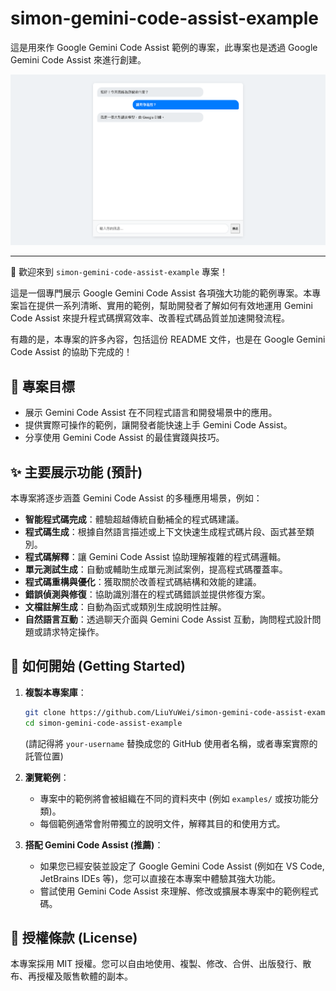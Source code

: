 # simon-gemini-code-assist-example
這是用來作 Google Gemini Code Assist 範例的專案，此專案也是透過 Google Gemini Code Assist 來進行創建。

![image](./img/chatbot.png)

---

👋 歡迎來到 `simon-gemini-code-assist-example` 專案！

這是一個專門展示 Google Gemini Code Assist 各項強大功能的範例專案。本專案旨在提供一系列清晰、實用的範例，幫助開發者了解如何有效地運用 Gemini Code Assist 來提升程式碼撰寫效率、改善程式碼品質並加速開發流程。

有趣的是，本專案的許多內容，包括這份 README 文件，也是在 Google Gemini Code Assist 的協助下完成的！

## 🌟 專案目標

*   展示 Gemini Code Assist 在不同程式語言和開發場景中的應用。
*   提供實際可操作的範例，讓開發者能快速上手 Gemini Code Assist。
*   分享使用 Gemini Code Assist 的最佳實踐與技巧。

## ✨ 主要展示功能 (預計)

本專案將逐步涵蓋 Gemini Code Assist 的多種應用場景，例如：

*   **智能程式碼完成**：體驗超越傳統自動補全的程式碼建議。
*   **程式碼生成**：根據自然語言描述或上下文快速生成程式碼片段、函式甚至類別。
*   **程式碼解釋**：讓 Gemini Code Assist 協助理解複雜的程式碼邏輯。
*   **單元測試生成**：自動或輔助生成單元測試案例，提高程式碼覆蓋率。
*   **程式碼重構與優化**：獲取關於改善程式碼結構和效能的建議。
*   **錯誤偵測與修復**：協助識別潛在的程式碼錯誤並提供修復方案。
*   **文檔註解生成**：自動為函式或類別生成說明性註解。
*   **自然語言互動**：透過聊天介面與 Gemini Code Assist 互動，詢問程式設計問題或請求特定操作。

## 🚀 如何開始 (Getting Started)

1.  **複製本專案庫**：
    ```bash
    git clone https://github.com/LiuYuWei/simon-gemini-code-assist-example.git
    cd simon-gemini-code-assist-example
    ```
    (請記得將 `your-username` 替換成您的 GitHub 使用者名稱，或者專案實際的託管位置)

2.  **瀏覽範例**：
    *   專案中的範例將會被組織在不同的資料夾中 (例如 `examples/` 或按功能分類)。
    *   每個範例通常會附帶獨立的說明文件，解釋其目的和使用方式。

3.  **搭配 Gemini Code Assist (推薦)**：
    *   如果您已經安裝並設定了 Google Gemini Code Assist (例如在 VS Code, JetBrains IDEs 等)，您可以直接在本專案中體驗其強大功能。
    *   嘗試使用 Gemini Code Assist 來理解、修改或擴展本專案中的範例程式碼。

## 📄 授權條款 (License)

本專案採用 MIT 授權。您可以自由地使用、複製、修改、合併、出版發行、散布、再授權及販售軟體的副本。
